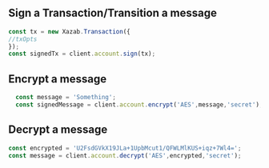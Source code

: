 ## Sign a Transaction/Transition a message

```js
const tx = new Xazab.Transaction({
//txOpts
});
const signedTx = client.account.sign(tx);
```

## Encrypt a message

```js
  const message = 'Something';
  const signedMessage = client.account.encrypt('AES',message,'secret');
```

## Decrypt a message

```js
const encrypted = 'U2FsdGVkX19JLa+1UpbMcut1/QFWLMlKUS+iqz+7Wl4=';
const message = client.account.decrypt('AES',encrypted,'secret');
```
